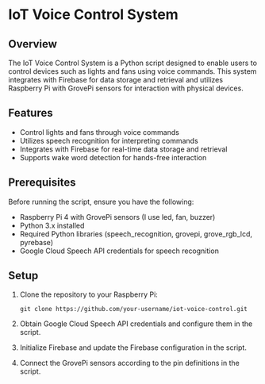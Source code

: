 # IoT Voice Control System

## Overview

The IoT Voice Control System is a Python script designed to enable users to control devices such as lights and fans using voice commands. This system integrates with Firebase for data storage and retrieval and utilizes Raspberry Pi with GrovePi sensors for interaction with physical devices.

## Features

- Control lights and fans through voice commands
- Utilizes speech recognition for interpreting commands
- Integrates with Firebase for real-time data storage and retrieval
- Supports wake word detection for hands-free interaction

## Prerequisites

Before running the script, ensure you have the following:

- Raspberry Pi 4 with GrovePi sensors (I use led, fan, buzzer)
- Python 3.x installed
- Required Python libraries (speech_recognition, grovepi, grove_rgb_lcd, pyrebase)
- Google Cloud Speech API credentials for speech recognition

## Setup

1. Clone the repository to your Raspberry Pi:

    ```
    git clone https://github.com/your-username/iot-voice-control.git
    ```

3. Obtain Google Cloud Speech API credentials and configure them in the script.

4. Initialize Firebase and update the Firebase configuration in the script.

5. Connect the GrovePi sensors according to the pin definitions in the script.

